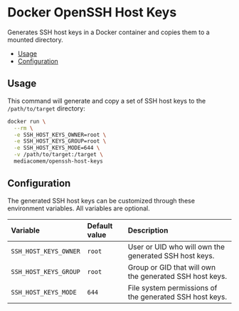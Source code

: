# Docker OpenSSH Host Keys

Generates SSH host keys in a Docker container and copies them to a mounted
directory.

<!-- START doctoc generated TOC please keep comment here to allow auto update -->
<!-- DON'T EDIT THIS SECTION, INSTEAD RE-RUN doctoc TO UPDATE -->


- [Usage](#usage)
- [Configuration](#configuration)

<!-- END doctoc generated TOC please keep comment here to allow auto update -->



## Usage

This command will generate and copy a set of SSH host keys to the
`/path/to/target` directory:

```bash
docker run \
  --rm \
  -e SSH_HOST_KEYS_OWNER=root \
  -e SSH_HOST_KEYS_GROUP=root \
  -e SSH_HOST_KEYS_MODE=644 \
  -v /path/to/target:/target \
  mediacomem/openssh-host-keys
```



## Configuration

The generated SSH host keys can be customized through these environment
variables. All variables are optional.

Variable              | Default value | Description
:-------------------- | :------------ | :------------------------------------------------------
`SSH_HOST_KEYS_OWNER` | `root`        | User or UID who will own the generated SSH host keys.
`SSH_HOST_KEYS_GROUP` | `root`        | Group or GID that will own the generated SSH host keys.
`SSH_HOST_KEYS_MODE`  | `644`         | File system permissions of the generated SSH host keys.
